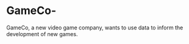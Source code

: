 # GameCo-
GameCo, a new video game company, wants to use data to inform the development of new games.
